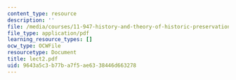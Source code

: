 ```yaml
---
content_type: resource
description: ''
file: /media/courses/11-947-history-and-theory-of-historic-preservation-spring-2007/9643a5c3b77ba7f5ae6338446d663278_lect2.pdf
file_type: application/pdf
learning_resource_types: []
ocw_type: OCWFile
resourcetype: Document
title: lect2.pdf
uid: 9643a5c3-b77b-a7f5-ae63-38446d663278
---
```

